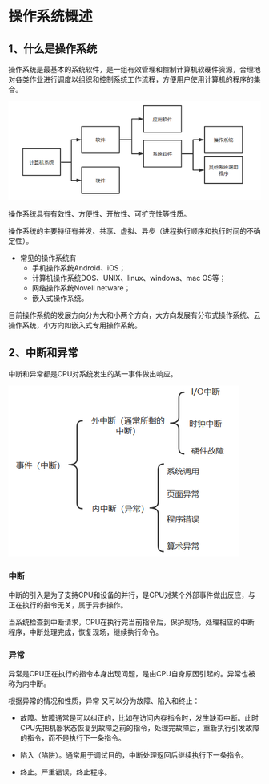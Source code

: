 # 操作系统概述

## 1、什么是操作系统

操作系统是最基本的系统软件，是一组有效管理和控制计算机软硬件资源，合理地对各类作业进行调度以组织和控制系统工作流程，方便用户使用计算机的程序的集合。

![操作系统的地位](./photos/操作系统的地位.png) 

操作系统具有有效性、方便性、开放性、可扩充性等性质。

操作系统的主要特征有并发、共享、虚拟、异步（进程执行顺序和执行时间的不确定性）。

+ 常见的操作系统有
    + 手机操作系统Android、iOS；
    + 计算机操作系统DOS、UNIX、linux、windows、mac OS等；
    + 网络操作系统Novell netware；
    + 嵌入式操作系统。

目前操作系统的发展方向分为大和小两个方向，大方向发展有分布式操作系统、云操作系统，小方向如嵌入式专用操作系统。

## 2、中断和异常

中断和异常都是CPU对系统发生的某一事件做出响应。

![中断和异常](./photos/中断和异常.png)  

### 中断

中断的引入是为了支持CPU和设备的并行，是CPU对某个外部事件做出反应，与正在执行的指令无关，属于异步操作。

当系统检查到中断请求，CPU在执行完当前指令后，保护现场，处理相应的中断程序，中断处理完成，恢复现场，继续执行命令。

### 异常

异常是CPU正在执行的指令本身出现问题，是由CPU自身原因引起的。异常也被称为内中断。

根据异常的情况和性质，异常 又可以分为故障、陷入和终止：

+ 故障。故障通常是可以纠正的，比如在访问内存指令时，发生缺页中断。此时CPU先把机器状态恢复到故障之前的指令，处理完故障后，重新执行引发故障的指令，而不是执行下一条指令。

+ 陷入（陷阱）。通常用于调试目的，中断处理返回后继续执行下一条指令。

+ 终止。严重错误，终止程序。


